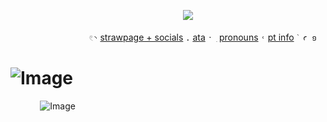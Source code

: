 ‌‌ ‌‌ ‌‌ ‌‌ ‌ ‌ ‌‌ ‌‌  ‌‌ ‌‌ ‌ ‌ ‌ ‌ ‌‌ ‌‌ ‌‌‌ ‌‌ ‌‌ ‌‌ ‌ ‌ ‌‌ ‌‌ ‌ ‌ ‌ ‌ ‌‌ ‌‌ ‌ ‌ ‌ ‌‌ ‌‌ ‌ ‌ ‌ ‌ ‌‌ ‌‌ ‌‌ ‌ ‌ ‌ ‌‌ ‌‌ ‌ ‌ ‌ ‌‌ ‌ ‌ ‌‌ ‌‌ ‌ ‌ ‌ ‌ ‌‌ ‌‌ ‌ ‌ ‌ ‌ ‌‌ ‌‌ ‌‌ ‌ ‌ ‌ ‌‌ ‌‌ ‌ ‌ ‌  ‌ ‌ ‌![](https://komarev.com/ghpvc/?username=miiyase&color=8B7DCF&plastic)

 ‌ ‌‌ ‌‌ ‌ ‌ ‌ ‌‌ ‌ ‌ ‌‌ ‌‌ ‌ ‌ ‌‌ ‌‌ ‌ ‌ ‌ ‌‌ ‌ ‌‌ ‌‌ ‌‌ ‌ ‌ ‌‌ ‌‌ ‌ ‌ ‌  ‌‌  ‌  ‌<code style="color : black">𓏲◝</code> [strawpage + socials][1] <code style="color : black">.</code> [ata][2] <code style="color : black">ˑ ִ</code> [pronouns][3] <code style="color : black">˓</code> [pt info][4]<code style="color : black"> ֙ ꜥ  ១ </code> 

[1]: https://miiyase.straw.page            "strawpage + socials"
[2]: https://yone.atabook.org/?page=1               "ata"
[3]: https://en.pronouns.page/@miyase      "pronouns"
[4]: https://rentry.co/miyasesptinfo      "pt info"
# ![Image](https://github.com/user-attachments/assets/22c26dea-3e94-480c-b9b6-18fa018ed332)
 ‎‎ ‎ ‎
 ‎‎ ‎ ‎
  ‎‎ ‎ ‎
   ‎‎ ‎ ‎
![Image](https://github.com/user-attachments/assets/b5bfcd37-c66e-4d57-8a43-52df67106fe8) 
